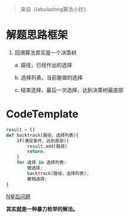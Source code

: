 > 来自《labuladong算法小抄》

# 解题思路框架

1. 回溯算法其实是一个决策树
   
    a. 路径，已经作出的选择 
   
    b. 选择列表，当前能做的选择 
   
    c. 结束选择，最后一次选择，达到决策树最底部

# CodeTemplate
```python
result = []
def backtrack(路径，选择列表){
    if(满足条件，达到底部){
        result.add(路径)
        return;
    }
    for 选择 in 选择列表:
        做选择;
        backtrack(路径，选择列表);
        撤销选择;
}
```

[N皇后问题](../src/com/hanelalo/backtrack/NQueens.java)

**其实就是一种暴力枚举的解法。**
